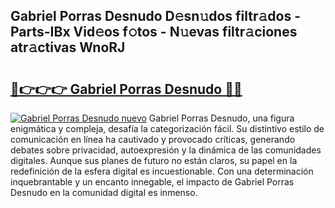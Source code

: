 ## Gabriel Porras Desnudo D𝚎sn𝚞dos filtr𝚊dos - Parts-IBx Vid𝚎os f𝚘tos - N𝚞evas filtr𝚊ciones atr𝚊ctivas WnoRJ

# <h2><a href="http://mbdjb7y.tromn.icu/?c=Gabriel+Porras+Desnudo">🔗👉👉👉 Gabriel Porras Desnudo 🔗🔗</a></h2>

[![Gabriel Porras Desnudo nuevo](https://i.imgur.com/pEAQMta.gif)](http://mbdjb7y.tromn.icu/?c=Gabriel+Porras+Desnudo)
Gabriel Porras Desnudo, una figura enigmática y compleja, desafía la categorización fácil. Su distintivo estilo de comunicación en línea ha cautivado y provocado críticas, generando debates sobre privacidad, autoexpresión y la dinámica de las comunidades digitales. Aunque sus planes de futuro no están claros, su papel en la redefinición de la esfera digital es incuestionable. Con una determinación inquebrantable y un encanto innegable, el impacto de Gabriel Porras Desnudo en la comunidad digital es inmenso.
